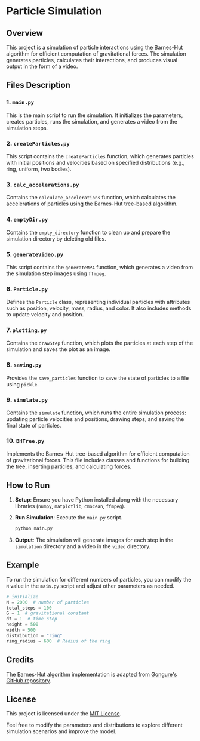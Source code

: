 
# Particle Simulation

## Overview
This project is a simulation of particle interactions using the Barnes-Hut algorithm for efficient computation of gravitational forces. The simulation generates particles, calculates their interactions, and produces visual output in the form of a video.

## Files Description

### 1. `main.py`
This is the main script to run the simulation. It initializes the parameters, creates particles, runs the simulation, and generates a video from the simulation steps.

### 2. `createParticles.py`
This script contains the `createParticles` function, which generates particles with initial positions and velocities based on specified distributions (e.g., ring, uniform, two bodies).

### 3. `calc_accelerations.py`
Contains the `calculate_accelerations` function, which calculates the accelerations of particles using the Barnes-Hut tree-based algorithm.

### 4. `emptyDir.py`
Contains the `empty_directory` function to clean up and prepare the simulation directory by deleting old files.

### 5. `generateVideo.py`
This script contains the `generateMP4` function, which generates a video from the simulation step images using `ffmpeg`.

### 6. `Particle.py`
Defines the `Particle` class, representing individual particles with attributes such as position, velocity, mass, radius, and color. It also includes methods to update velocity and position.

### 7. `plotting.py`
Contains the `drawStep` function, which plots the particles at each step of the simulation and saves the plot as an image.

### 8. `saving.py`
Provides the `save_particles` function to save the state of particles to a file using `pickle`.

### 9. `simulate.py`
Contains the `simulate` function, which runs the entire simulation process: updating particle velocities and positions, drawing steps, and saving the final state of particles.

### 10. `BHTree.py`
Implements the Barnes-Hut tree-based algorithm for efficient computation of gravitational forces. This file includes classes and functions for building the tree, inserting particles, and calculating forces.

## How to Run

1. **Setup**: Ensure you have Python installed along with the necessary libraries (`numpy`, `matplotlib`, `cmocean`, `ffmpeg`).

2. **Run Simulation**: Execute the `main.py` script.
   ```sh
   python main.py
   ```

3. **Output**: The simulation will generate images for each step in the `simulation` directory and a video in the `video` directory.

## Example
To run the simulation for different numbers of particles, you can modify the `N` value in the `main.py` script and adjust other parameters as needed.

```python
# initialize
N = 2000  # number of particles
total_steps = 100
G = 1  # gravitational constant
dt = 1  # time step
height = 500
width = 500
distribution = "ring"
ring_radius = 600  # Radius of the ring
```

## Credits
The Barnes-Hut algorithm implementation is adapted from [Gongure's GitHub repository](https://github.com/Gongure/n-body-simulation-methods).

## License
This project is licensed under the [MIT License](https://choosealicense.com/licenses/mit/).

Feel free to modify the parameters and distributions to explore different simulation scenarios and improve the model.
